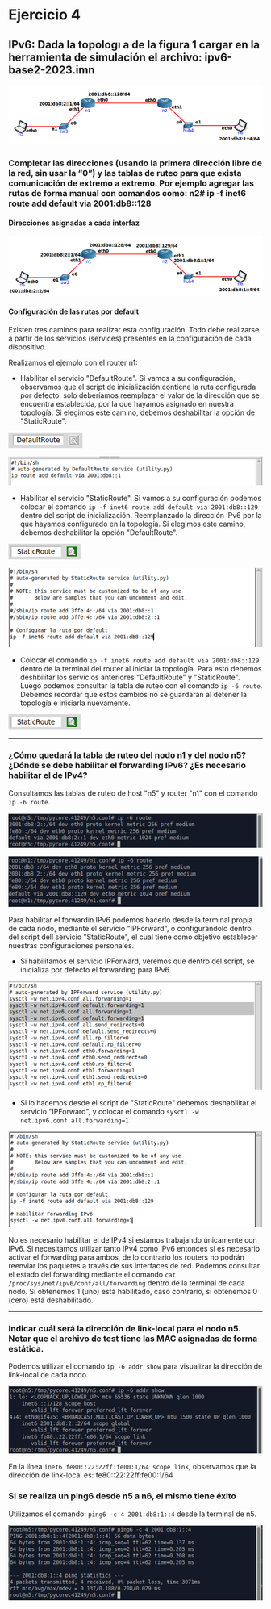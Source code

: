 # Ejercicio 4

## IPv6: Dada la topologı a de la figura 1 cargar en la herramienta de simulación el archivo: ipv6-base2-2023.imn

![Diagrama ejercicio 4](/Recursos-practica3/ipv6-base2-2023.png)

### Completar las direcciones (usando la primera dirección libre de la red, sin usar la “0”) y las tablas de ruteo para que exista comunicación de extremo a extremo. Por ejemplo agregar las rutas de forma manual con comandos como: n2# ip -f inet6 route add default via 2001:db8::128

#### Direcciones asignadas a cada interfaz

![Direcciones asignadas](/Recursos-practica3/ejercicio4-direcciones-asignadas.png)

#### Configuración de las rutas por default

Existen tres caminos para realizar esta configuración. Todo debe realizarse a partir de los servicios (services) presentes en la configuración de cada dispositivo.

Realizamos el ejemplo con el router n1:

- Habilitar el servicio "DefaultRoute". Si vamos a su configuración, observamos que el script de inicialización contiene la ruta configurada por defecto, solo deberíamos reemplazar el valor de la dirección que se encuentra establecida, por la que hayamos asignado en nuestra topología. Si elegimos este camino, debemos deshabilitar la opción de "StaticRoute".

![Servicio DefaultRoute](/Recursos-practica3/servicio-DefaultRoute.png)

![Script servicio DefaultRoute](/Recursos-practica3/script-servicio-DefaultRoute.png)

- Habilitar el servicio "StaticRoute". Si vamos a su configuración podemos colocar el comando `ip -f inet6 route add default via 2001:db8::129` dentro del script de inicialización. Reemplanzado la dirección IPv6 por la que hayamos configurado en la topología. Si elegimos este camino, debemos deshabilitar la opción "DefaultRoute".

![Servicio StaticRoute](/Recursos-practica3/servicio-StaticRoute.png)

![Script servicio StaticRoute](/Recursos-practica3/script-servicio-StaticRoute.png)

- Colocar el comando `ip -f inet6 route add default via 2001:db8::129` dentro de la terminal del router al iniciar la topología. Para esto debemos deshbilitar los servicios anteriores "DefaultRoute" y "StaticRoute". Luego podemos consultar la tabla de ruteo con el comando `ip -6 route`. Debemos recordar que estos cambios no se guardarán al detener la topología e iniciarla nuevamente.

![Terminal de router n2](/Recursos-practica3/servicio-StaticRoute.png)

---

### ¿Cómo quedará la tabla de ruteo del nodo n1 y del nodo n5? ¿Dónde se debe habilitar el forwarding IPv6? ¿Es necesario habilitar el de IPv4?

Consultamos las tablas de ruteo de host "n5" y router "n1" con el comando `ip -6 route`.

![Tabla de ruteo n5](/Recursos-practica3/tabla-ruteo-n5.png)

![Tabla de ruteo n1](/Recursos-practica3/tabla-ruteo-n1.png)

Para habilitar el forwardin IPv6 podemos hacerlo desde la terminal propia de cada nodo, mediante el servicio "IPForward", o configurándolo dentro del script dell servicio "StaticRoute", el cual tiene como objetivo establecer nuestras configuraciones personales.

- Si habilitamos el servicio IPForward, veremos que dentro del script, se inicializa por defecto el forwarding para IPv6.

![Script servicio IPForward](/Recursos-practica3/script-servicio-IPForward.png)

- Si lo hacemos desde el script de "StaticRoute" debemos deshabilitar el servicio "IPForward", y colocar el comando `sysctl -w net.ipv6.conf.all.forwarding=1`

![Comando forwarding dentro de StaticRoute](/Recursos-practica3/script-servicio-StaticRoute-forwarding.png)

No es necesario habilitar el de IPv4 si estamos trabajando únicamente con IPv6. Si necesitamos utilizar tanto IPv4 como IPv6 entonces si es necesario activar el forwarding para ambos, de lo contrario los routers no podrán reenviar los paquetes a través de sus interfaces de red. Podemos consultar el estado del forwarding mediante el comando `cat /proc/sys/net/ipv6/conf/all/forwarding` dentro de la terminal de cada nodo. Si obtenemos 1 (uno) está habilitado, caso contrario, si obtenemos 0 (cero) está deshabilitado.

---

### Indicar cuál será la dirección de link-local para el nodo n5. Notar que el archivo de test tiene las MAC asignadas de forma estática.

Podemos utilizar el comando `ip -6 addr show` para visualizar la dirección de link-local de cada nodo.

![Inciso c](/Recursos-practica3/ejercicio4-inciso-c.png)

En la línea `inet6 fe80::22:22ff:fe00:1/64 scope link`, observamos que la dirección de link-local es: fe80::22:22ff:fe00:1/64

### Si se realiza un ping6 desde n5 a n6, el mismo tiene éxito

Utilizamos el comando: `ping6 -c 4 2001:db8:1::4` desde la terminal de n5.

![Inciso d](/Recursos-practica3/ejercicio4-inciso-d.png)